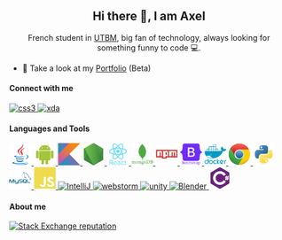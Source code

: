 
<!--
**axel7083/axel7083** is a ✨ _special_ ✨ repository because its `README.md` (this file) appears on your GitHub profile.

Here are some ideas to get you started:

- 🔭 I’m currently working on ...
- 🌱 I’m currently learning ...
- 👯 I’m looking to collaborate on ...
- 🤔 I’m looking for help with ...
- 💬 Ask me about ...
- 📫 How to reach me: ...
- 😄 Pronouns: ...
- ⚡ Fun fact: ...
-->

<h2 align="center">Hi there 👋, I am Axel</h2>

<p align="center">French student in <a href="https://www.utbm.fr/">UTBM</a>, big fan of technology, always looking for something funny to code 💻. </p>


- :book: Take a look at my <a href="https://axel7083.github.io/Portfolio/">Portfolio</a> (Beta)


<h4 align="left">Connect with me</h4>

<!-- Stakcoverflow  -->
<a href="https://stackoverflow.com/users/10160890/axel7083" target="_blank">  
<img src="https://upload.wikimedia.org/wikipedia/commons/thumb/e/ef/Stack_Overflow_icon.svg/768px-Stack_Overflow_icon.svg.png" alt="css3" width="40" height="40"/> 
</a> 

<!-- Xda -->
<a href="https://forum.xda-developers.com/member.php?u=7457720" target="_blank"> 
<img src="https://i.pinimg.com/originals/b3/8e/d7/b38ed7b5fcb8f95720c016281a25fafd.png" alt="xda" width="40" height="40"/> 
</a> 

<h4 align="left">Languages and Tools</h4>

<!-- Java -->
<a href="https://www.java.com/en/" target="_blank"> 
<img src="https://raw.githubusercontent.com/devicons/devicon/master/icons/java/java-original.svg" alt="Java" width="40" height="40"/> 
</a> 

<!-- Android -->
<a href="https://developer.android.com/" target="_blank"> 
<img src="https://raw.githubusercontent.com/devicons/devicon/master/icons/android/android-plain.svg" alt="Android" width="40" height="40"/> 
</a> 

<!-- Kotlin -->
<a href="https://kotlinlang.org/" target="_blank"> 
<img src="https://raw.githubusercontent.com/devicons/devicon/master/icons/kotlin/kotlin-original.svg" alt="Kotlin" width="40" height="40"/> 
</a> 

<!-- Nodejs -->
<a href="https://nodejs.org/" target="_blank"> 
<img src="https://raw.githubusercontent.com/devicons/devicon/master/icons/nodejs/nodejs-original.svg" alt="Nodejs" width="40" height="40"/> 
</a> 

<!-- ReactJs -->
<a href="https://reactjs.org/" target="_blank"> 
<img src="https://raw.githubusercontent.com/devicons/devicon/master/icons/react/react-original-wordmark.svg" alt="ReactJs" width="40" height="40"/> 
</a> 

<!-- MongoDB -->
<a href="https://www.mongodb.com/" target="_blank"> 
<img src="https://raw.githubusercontent.com/devicons/devicon/master/icons/mongodb/mongodb-plain-wordmark.svg" alt="MongoDB" width="40" height="40"/> 
</a>  

<!-- npm -->
<a href="https://www.npmjs.com/" target="_blank"> 
<img src="https://raw.githubusercontent.com/devicons/devicon/master/icons/npm/npm-original-wordmark.svg" alt="npm" width="40" height="40"/> 
</a> 

<!-- bootstrap -->
<a href="https://getbootstrap.com/" target="_blank"> 
<img src="https://raw.githubusercontent.com/devicons/devicon/master/icons/bootstrap/bootstrap-plain-wordmark.svg" alt="bootstrap" width="40" height="40"/> 
</a> 

<!-- Docker -->
<a href="https://www.docker.com/" target="_blank"> 
<img src="https://raw.githubusercontent.com/devicons/devicon/master/icons/docker/docker-plain-wordmark.svg" alt="Docker" width="40" height="40"/> 
</a> 

<!-- Chrome extension -->
<a href="https://developer.chrome.com/home" target="_blank"> 
<img src="https://raw.githubusercontent.com/devicons/devicon/master/icons/chrome/chrome-original.svg" alt="Chrome extension" width="40" height="40"/> 
</a> 

<!-- Python -->
<a href="https://www.python.org/" target="_blank"> 
<img src="https://raw.githubusercontent.com/devicons/devicon/master/icons/python/python-original.svg" alt="Python" width="40" height="40"/> 
</a> 

<!-- mySQL -->
<a href="https://www.mysql.com/" target="_blank"> 
<img src="https://raw.githubusercontent.com/devicons/devicon/master/icons/mysql/mysql-plain-wordmark.svg" alt="mySQL" width="40" height="40"/> 
</a> 



<!-- JS -->
<a href="https://www.w3schools.com/js/DEFAULT.asp" target="_blank"> 
<img src="https://raw.githubusercontent.com/devicons/devicon/master/icons/javascript/javascript-plain.svg" alt="JS" width="40" height="40"/> 
</a> 

<a href="https://www.jetbrains.com/idea/" target="_blank"> 
<img src="https://resources.jetbrains.com/storage/products/intellij-idea/img/meta/intellij-idea_logo_300x300.png" alt="IntelliJ" width="40" height="40"/> 
</a> 

<a href="https://www.jetbrains.com/webstorm/" target="_blank"> 
<img src="https://blog.buddyweb.fr/content/images/2020/01/1-e2bFJqGpZ8s3kRA5IFG7Ag.png" alt="webstorm" width="40" height="40"/> 
</a> 


<a href="https://unity.com/" target="_blank"> 
<img src="https://cdn.freebiesupply.com/logos/large/2x/unity-69-logo-black-and-white.png" alt="unity" width="40" height="40"/> 
</a> 


<a href="https://www.blender.org/" target="_blank"> 
<img src="https://upload.wikimedia.org/wikipedia/commons/thumb/0/0c/Blender_logo_no_text.svg/512px-Blender_logo_no_text.svg.png" alt="Blender" width="40" height="40"/> 
</a> 


<a href="https://docs.microsoft.com/en-us/dotnet/csharp/" target="_blank"> 
<img src="https://raw.githubusercontent.com/devicons/devicon/master/icons/csharp/csharp-plain.svg" alt="csharp" width="40" height="40"/> 
</a> 

<h4 align="left">About me</h4>

<a href="https://stackoverflow.com/users/10160890/axel7083"> 
<img alt="Stack Exchange reputation" src="https://img.shields.io/stackexchange/stackoverflow/r/10160890?logo=stackoverflow">
</a>
